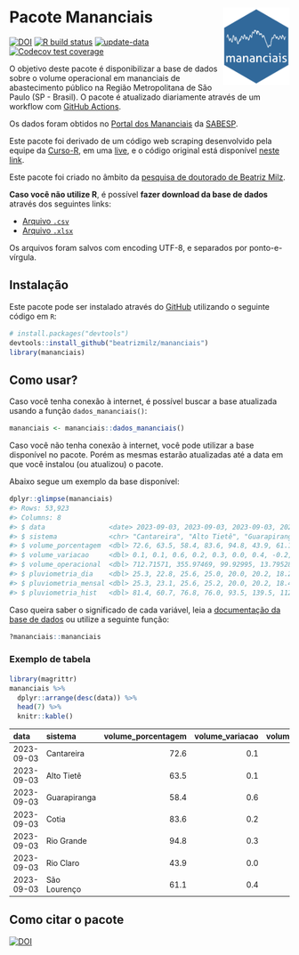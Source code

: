 
<!-- README.md is generated from README.Rmd. Please edit that file -->

# Pacote Mananciais <img src="man/figures/hexlogo.png" align="right" width = "120px"/>

<!-- badges: start -->

[![DOI](https://zenodo.org/badge/DOI/10.5281/zenodo.4733056.svg)](https://doi.org/10.5281/zenodo.4733056)
[![R build
status](https://github.com/beatrizmilz/mananciais/workflows/R-CMD-check/badge.svg)](https://github.com/beatrizmilz/mananciais/actions)
[![update-data](https://github.com/beatrizmilz/mananciais/actions/workflows/2-update_data.yaml/badge.svg)](https://github.com/beatrizmilz/mananciais/actions/workflows/2-update_data.yaml)
[![Codecov test
coverage](https://codecov.io/gh/beatrizmilz/mananciais/branch/master/graph/badge.svg)](https://codecov.io/gh/beatrizmilz/mananciais?branch=master)
<!-- badges: end -->

O objetivo deste pacote é disponibilizar a base de dados sobre o volume
operacional em mananciais de abastecimento público na Região
Metropolitana de São Paulo (SP - Brasil). O pacote é atualizado
diariamente através de um workflow com [GitHub
Actions](https://github.com/beatrizmilz/mananciais/actions).

Os dados foram obtidos no [Portal dos
Mananciais](http://mananciais.sabesp.com.br/Situacao) da
[SABESP](http://site.sabesp.com.br/site/Default.aspx).

Este pacote foi derivado de um código web scraping desenvolvido pela
equipe da [Curso-R](https://www.curso-r.com/), em uma
[live](https://youtu.be/jvZIxrMmOcQ), e o código original está
disponível [neste
link](https://github.com/curso-r/lives/blob/master/drafts/20200730_scraper_sabesp.R).

Este pacote foi criado no âmbito da [pesquisa de doutorado de Beatriz
Milz](https://beatrizmilz.github.io/tese/).

**Caso você não utilize R**, é possível **fazer download da base de
dados** através dos seguintes links:

- [Arquivo
  `.csv`](https://github.com/beatrizmilz/mananciais/raw/master/inst/extdata/mananciais.csv)
- [Arquivo
  `.xlsx`](https://github.com/beatrizmilz/mananciais/blob/master/inst/extdata/mananciais.xlsx?raw=true)

Os arquivos foram salvos com encoding UTF-8, e separados por
ponto-e-vírgula.

## Instalação

Este pacote pode ser instalado através do [GitHub](https://github.com/)
utilizando o seguinte código em `R`:

``` r
# install.packages("devtools")
devtools::install_github("beatrizmilz/mananciais")
library(mananciais)
```

## Como usar?

Caso você tenha conexão à internet, é possível buscar a base atualizada
usando a função `dados_mananciais()`:

``` r
mananciais <- mananciais::dados_mananciais() 
```

Caso você não tenha conexão à internet, você pode utilizar a base
disponível no pacote. Porém as mesmas estarão atualizadas até a data em
que você instalou (ou atualizou) o pacote.

Abaixo segue um exemplo da base disponível:

``` r
dplyr::glimpse(mananciais)
#> Rows: 53,923
#> Columns: 8
#> $ data                <date> 2023-09-03, 2023-09-03, 2023-09-03, 2023-09-03, 2…
#> $ sistema             <chr> "Cantareira", "Alto Tietê", "Guarapiranga", "Cotia…
#> $ volume_porcentagem  <dbl> 72.6, 63.5, 58.4, 83.6, 94.8, 43.9, 61.1, 72.5, 63…
#> $ volume_variacao     <dbl> 0.1, 0.1, 0.6, 0.2, 0.3, 0.0, 0.4, -0.2, -0.2, -0.…
#> $ volume_operacional  <dbl> 712.71571, 355.97469, 99.92995, 13.79528, 106.3628…
#> $ pluviometria_dia    <dbl> 25.3, 22.8, 25.6, 25.0, 20.0, 20.2, 18.2, 0.0, 0.1…
#> $ pluviometria_mensal <dbl> 25.3, 23.1, 25.6, 25.2, 20.0, 20.2, 18.4, 0.0, 0.3…
#> $ pluviometria_hist   <dbl> 81.4, 60.7, 76.8, 76.0, 93.5, 139.5, 112.8, 81.4, …
```

Caso queira saber o significado de cada variável, leia a [documentação
da base de
dados](https://beatrizmilz.github.io/mananciais/reference/mananciais.html)
ou utilize a seguinte função:

``` r
?mananciais::mananciais
```

### Exemplo de tabela

``` r
library(magrittr)
mananciais %>% 
  dplyr::arrange(desc(data)) %>% 
  head(7) %>%
  knitr::kable()
```

| data       | sistema      | volume_porcentagem | volume_variacao | volume_operacional | pluviometria_dia | pluviometria_mensal | pluviometria_hist |
|:-----------|:-------------|-------------------:|----------------:|-------------------:|-----------------:|--------------------:|------------------:|
| 2023-09-03 | Cantareira   |               72.6 |             0.1 |          712.71571 |             25.3 |                25.3 |              81.4 |
| 2023-09-03 | Alto Tietê   |               63.5 |             0.1 |          355.97469 |             22.8 |                23.1 |              60.7 |
| 2023-09-03 | Guarapiranga |               58.4 |             0.6 |           99.92995 |             25.6 |                25.6 |              76.8 |
| 2023-09-03 | Cotia        |               83.6 |             0.2 |           13.79528 |             25.0 |                25.2 |              76.0 |
| 2023-09-03 | Rio Grande   |               94.8 |             0.3 |          106.36289 |             20.0 |                20.0 |              93.5 |
| 2023-09-03 | Rio Claro    |               43.9 |             0.0 |            6.00427 |             20.2 |                20.2 |             139.5 |
| 2023-09-03 | São Lourenço |               61.1 |             0.4 |           54.27752 |             18.2 |                18.4 |             112.8 |

## Como citar o pacote

[![DOI](https://zenodo.org/badge/DOI/10.5281/zenodo.4733056.svg)](https://doi.org/10.5281/zenodo.4733056)
